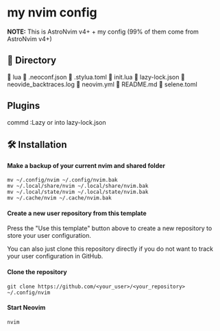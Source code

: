 # my nvim config

**NOTE:** This is AstroNvim v4+ + my config (99% of them come from AstroNvim v4+)

##   Directory 
  lua
  .neoconf.json
  .stylua.toml
  init.lua
  lazy-lock.json
  neovide_backtraces.log
󰉢  neovim.yml
󰪷  README.md
  selene.toml
## Plugins
commd :Lazy or into lazy-lock.json
## 🛠️ Installation

#### Make a backup of your current nvim and shared folder

```shell
mv ~/.config/nvim ~/.config/nvim.bak
mv ~/.local/share/nvim ~/.local/share/nvim.bak
mv ~/.local/state/nvim ~/.local/state/nvim.bak
mv ~/.cache/nvim ~/.cache/nvim.bak
```

#### Create a new user repository from this template

Press the "Use this template" button above to create a new repository to store your user configuration.

You can also just clone this repository directly if you do not want to track your user configuration in GitHub.

#### Clone the repository

```shell
git clone https://github.com/<your_user>/<your_repository> ~/.config/nvim
```

#### Start Neovim

```shell
nvim
```
